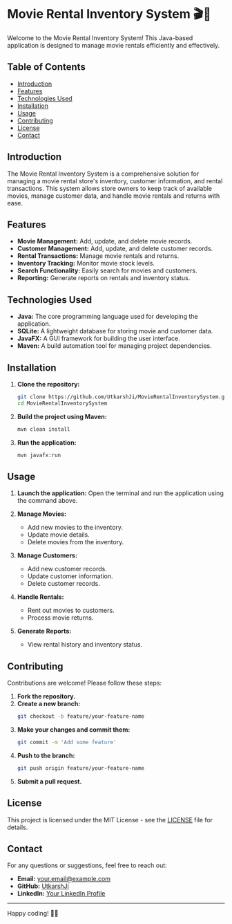 # Movie Rental Inventory System 🎬📀

Welcome to the Movie Rental Inventory System! This Java-based application is designed to manage movie rentals efficiently and effectively.

## Table of Contents

- [Introduction](#introduction)
- [Features](#features)
- [Technologies Used](#technologies-used)
- [Installation](#installation)
- [Usage](#usage)
- [Contributing](#contributing)
- [License](#license)
- [Contact](#contact)

## Introduction

The Movie Rental Inventory System is a comprehensive solution for managing a movie rental store's inventory, customer information, and rental transactions. This system allows store owners to keep track of available movies, manage customer data, and handle movie rentals and returns with ease.

## Features

- **Movie Management:** Add, update, and delete movie records.
- **Customer Management:** Add, update, and delete customer records.
- **Rental Transactions:** Manage movie rentals and returns.
- **Inventory Tracking:** Monitor movie stock levels.
- **Search Functionality:** Easily search for movies and customers.
- **Reporting:** Generate reports on rentals and inventory status.

## Technologies Used

- **Java:** The core programming language used for developing the application.
- **SQLite:** A lightweight database for storing movie and customer data.
- **JavaFX:** A GUI framework for building the user interface.
- **Maven:** A build automation tool for managing project dependencies.

## Installation

1. **Clone the repository:**
    ```bash
    git clone https://github.com/UtkarshJi/MovieRentalInventorySystem.git
    cd MovieRentalInventorySystem
    ```

2. **Build the project using Maven:**
    ```bash
    mvn clean install
    ```

3. **Run the application:**
    ```bash
    mvn javafx:run
    ```

## Usage

1. **Launch the application:**
   Open the terminal and run the application using the command above.

2. **Manage Movies:**
   - Add new movies to the inventory.
   - Update movie details.
   - Delete movies from the inventory.

3. **Manage Customers:**
   - Add new customer records.
   - Update customer information.
   - Delete customer records.

4. **Handle Rentals:**
   - Rent out movies to customers.
   - Process movie returns.

5. **Generate Reports:**
   - View rental history and inventory status.

## Contributing

Contributions are welcome! Please follow these steps:

1. **Fork the repository.**
2. **Create a new branch:**
    ```bash
    git checkout -b feature/your-feature-name
    ```
3. **Make your changes and commit them:**
    ```bash
    git commit -m 'Add some feature'
    ```
4. **Push to the branch:**
    ```bash
    git push origin feature/your-feature-name
    ```
5. **Submit a pull request.**

## License

This project is licensed under the MIT License - see the [LICENSE](LICENSE) file for details.

## Contact

For any questions or suggestions, feel free to reach out:

- **Email:** your.email@example.com
- **GitHub:** [UtkarshJi](https://github.com/YourUsername)
- **LinkedIn:** [Your LinkedIn Profile](https://www.linkedin.com/in/YourLinkedInProfile)

---

Happy coding! 🎥✨
